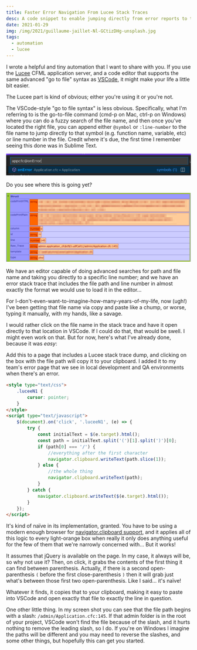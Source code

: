 ```yaml
---
title: Faster Error Navigation From Lucee Stack Traces
desc: A code snippet to enable jumping directly from error reports to the offending lines of code
date: 2021-01-29
img: /img/2021/guillaume-jaillet-Nl-GCtizDHg-unsplash.jpg
tags:
  - automation
  - lucee
---
```


I wrote a helpful and tiny automation that I want to share with you. If you use the [Lucee](https://www.lucee.org/) CFML application server, and a code editor that supports the same advanced "go to file" syntax as [VSCode](https://code.visualstudio.com/), it might make your life a little bit easier.

The Lucee part is kind of obvious; either you're using it or you're not.

The VSCode-style "go to file syntax" is less obvious. Specifically, what I'm referring to is the go-to-file command (cmd-p on Mac, ctrl-p on Windows) where you can do a fuzzy search of the file name, and then once you've located the right file, you can append either `@symbol` or `:line-number` to the file name to jump directly to that symbol (e.g. function name, variable, etc) or line number in the file. Credit where it's due, the first time I remember seeing this done was in Sublime Text.

![screen shot of VSCode go-to-file dialog while searching for "appcfc@onError"](/img/2021/vscode-go-to-file.png)

Do you see where this is going yet?

![screen shot of a portion of a Lucee stack trace dump](/img/2021/cfml-dump.png)

We have an editor capable of doing advanced searches for path and file name and taking you directly to a specific line number; and we have an error stack trace that includes the file path and line number in almost exactly the format we would use to load it in the editor...

For I-don't-even-want-to-imagine-how-many-years-of-my-life, now (ugh!) I've been getting that file name via copy and paste like a chump, or worse, typing it manually, with my hands, like a savage.

I would rather click on the file name in the stack trace and have it open directly to that location in VSCode. If I could do that, that would be swell. I might even work on that. But for now, here's what I've already done, because it was _easy_:

Add this to a page that includes a Lucee stack trace dump, and clicking on the box with the file path will copy it to your clipboard. I added it to my team's error page that we see in local development and QA environments when there's an error.

```html
<style type="text/css">
	.luceeN1 {
		cursor: pointer;
	}
</style>
<script type="text/javascript">
	$(document).on('click', '.luceeN1', (e) => {
		try {
			const initialText = $(e.target).html();
			const path = initialText.split('(')[1].split(')')[0];
			if (path[0] === '/') {
				//everything after the first character
				navigator.clipboard.writeText(path.slice(1));
			} else {
				//the whole thing
				navigator.clipboard.writeText(path);
			}
		} catch {
			navigator.clipboard.writeText($(e.target).html());
		}
	});
</script>
```

It's kind of naïve in its implementation, granted. You have to be using a modern enough browser for [navigator.clipboard support](https://caniuse.com/?search=navigator.clipboard), and it applies all of this logic to every light-orange box when really it only does anything useful for the few of them that we're narrowly concerned with... But it works!

It assumes that jQuery is available on the page. In my case, it always will be, so why not use it? Then, on click, it grabs the contents of the first thing it can find between parenthesis. Actually, if there is a second open-parenthesis `(` before the first close-parenthesis `)` then it will grab just what's between those first two open-parenthesis. Like I said... it's naïve!

Whatever it finds, it copies that to your clipboard, making it easy to paste into VSCode and open exactly that file to exactly the line in question.

One other little thing. In my screen shot you can see that the file path begins with a slash: `/admin/Application.cfc:145`. If that admin folder is in the root of your project, VSCode won't find the file because of the slash, and it hurts nothing to remove the leading slash, so I do. If you're on Windows I imagine the paths will be different and you may need to reverse the slashes, and some other things, but hopefully this can get you started.
